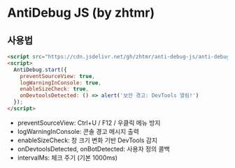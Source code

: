 # AntiDebug JS (by zhtmr)

## 사용법

```html
<script src="https://cdn.jsdelivr.net/gh/zhtmr/anti-debug-js/anti-debug.min.js" async crossorigin="anonymous"></script>
<script>
  AntiDebug.start({
    preventSourceView: true,
    logWarningInConsole: true,
    enableSizeCheck: true,
    onDevtoolsDetected: () => alert('보안 경고: DevTools 열림!')
  });
</script>
````

- preventSourceView: Ctrl+U / F12 / 우클릭 메뉴 방지
- logWarningInConsole: 콘솔 경고 메시지 출력
- enableSizeCheck: 창 크기 변화 기반 DevTools 감지
- onDevtoolsDetected, onBotDetected: 사용자 정의 콜백
- intervalMs: 체크 주기 (기본 1000ms)
